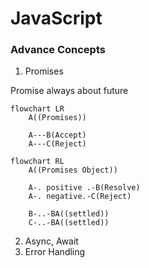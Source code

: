 # JavaScript
### Advance Concepts 

1. Promises

Promise always about future
```mermaid
flowchart LR
    A((Promises)) 

    A---B(Accept)
    A---C(Reject)

```
```mermaid
flowchart RL
    A((Promises Object)) 

    A-. positive .-B(Resolve)
    A-. negative.-C(Reject)

    B-..-BA((settled))
    C-..-BA((settled))

```

2. Async, Await
3. Error Handling